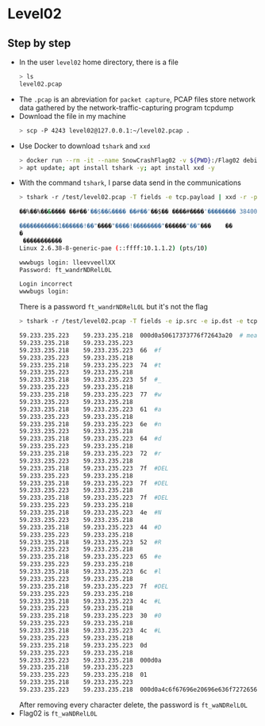 # Level02
## Step by step
- In the user `level02` home directory, there is a file
  ```bash
  > ls
  level02.pcap
  ```
- The `.pcap` is an abreviation for `packet capture`, PCAP files store network data gathered by the network-traffic-capturing program tcpdump
- Download the file in my machine
  ```bash
  > scp -P 4243 level02@127.0.0.1:~/level02.pcap .
  ```
- Use Docker to download  `tshark` and `xxd`
  ```bash
  > docker run --rm -it --name SnowCrashFlag02 -v ${PWD}:/Flag02 debian bash
  > apt update; apt install tshark -y; apt install xxd -y
  ```
- With the command `tshark`, I parse data send in the communications
  ```bash
  > tshark -r /test/level02.pcap -T fields -e tcp.payload | xxd -r -p

  ��%��%��&���� ��#��'��$��&���� ��#��'��$�� ����#����'�������� 38400,38400����#SodaCan:0����'DISPLAYSodaCan:0����xterm��������"������!������"��"bb   B�

  �����������1������!��"����"����!��������"������"��"���	��
  �
   �����������
  Linux 2.6.38-8-generic-pae (::ffff:10.1.1.2) (pts/10)
  
  wwwbugs login: lleevveellXX
  Password: ft_wandrNDRelL0L
  
  Login incorrect
  wwwbugs login: 
  ```
  There is a password `ft_wandrNDRelL0L` but it's not the flag
  ```bash
  > tshark -r /test/level02.pcap -T fields -e ip.src -e ip.dst -e tcp.payload
  
  59.233.235.223	59.233.235.218	000d0a50617373776f72643a20  # mean password in ASCII
  59.233.235.218	59.233.235.223	
  59.233.235.218	59.233.235.223	66  #f
  59.233.235.223	59.233.235.218	
  59.233.235.218	59.233.235.223	74  #t
  59.233.235.223	59.233.235.218	
  59.233.235.218	59.233.235.223	5f  #_
  59.233.235.223	59.233.235.218	
  59.233.235.218	59.233.235.223	77  #w
  59.233.235.223	59.233.235.218	
  59.233.235.218	59.233.235.223	61  #a
  59.233.235.223	59.233.235.218	
  59.233.235.218	59.233.235.223	6e  #n
  59.233.235.223	59.233.235.218	
  59.233.235.218	59.233.235.223	64  #d
  59.233.235.223	59.233.235.218	
  59.233.235.218	59.233.235.223	72  #r
  59.233.235.223	59.233.235.218	
  59.233.235.218	59.233.235.223	7f  #DEL
  59.233.235.223	59.233.235.218	
  59.233.235.218	59.233.235.223	7f  #DEL
  59.233.235.223	59.233.235.218	
  59.233.235.218	59.233.235.223	7f  #DEL
  59.233.235.223	59.233.235.218	
  59.233.235.218	59.233.235.223	4e  #N
  59.233.235.223	59.233.235.218	
  59.233.235.218	59.233.235.223	44  #D
  59.233.235.223	59.233.235.218	
  59.233.235.218	59.233.235.223	52  #R
  59.233.235.223	59.233.235.218	
  59.233.235.218	59.233.235.223	65  #e
  59.233.235.223	59.233.235.218	
  59.233.235.218	59.233.235.223	6c  #l
  59.233.235.223	59.233.235.218	
  59.233.235.218	59.233.235.223	7f  #DEL
  59.233.235.223	59.233.235.218	
  59.233.235.218	59.233.235.223	4c  #L
  59.233.235.223	59.233.235.218	
  59.233.235.218	59.233.235.223	30  #0
  59.233.235.223	59.233.235.218	
  59.233.235.218	59.233.235.223	4c  #L
  59.233.235.223	59.233.235.218	
  59.233.235.218	59.233.235.223	0d
  59.233.235.223	59.233.235.218	
  59.233.235.223	59.233.235.218	000d0a
  59.233.235.218	59.233.235.223	
  59.233.235.223	59.233.235.218	01
  59.233.235.218	59.233.235.223	
  59.233.235.223	59.233.235.218	000d0a4c6f67696e20696e636f72726563740d0a77777762756773206c6f67696e3a20
  ```
  After removing every character delete, the password is `ft_waNDRelL0L`
- Flag02 is `ft_waNDRelL0L`
